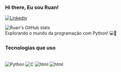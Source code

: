 ### Hi there, Eu sou Ruan!
[![Linkedin](https://img.shields.io/badge/LinkedIn-0077B5?style=for-the-badge&logo=linkedin&logoColor=white)](https://www.linkedin.com/in/ruan-josé-64443b1b9/)

![Ruan's GitHub stats](https://github-readme-stats.vercel.app/api?username=ruanjoo&show_icons=true&theme=transparent)
<br/>
Explorando o mundo da programação com Python! 💻🐍
<br/>
### Tecnologias que uso

<div style="display: inline_block"><br/>
  <img align="center" alt="Python" src="https://img.shields.io/badge/Python-14354C?style=for-the-badge&logo=python&logoColor=white" />
  <img align="center" alt="C" src="https://img.shields.io/badge/C-00599C?style=for-the-badge&logo=c&logoColor=white" />
  <img align="center" alt="html" src="https://img.shields.io/badge/HTML-239120?style=for-the-badge&logo=html5&logoColor=white" />
  <img align="center" alt="html" src="https://img.shields.io/badge/CSS-239120?&style=for-the-badge&logo=css3&logoColor=white" />
</div><br/>

